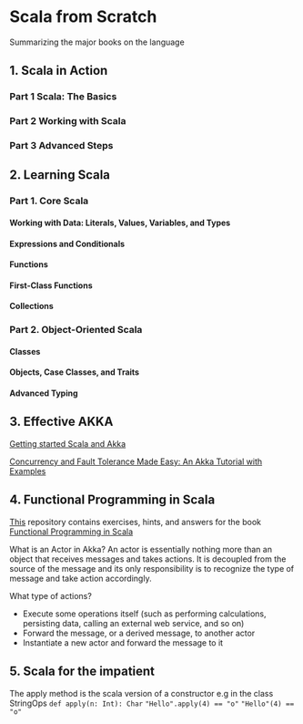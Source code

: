 # Scala from Scratch
Summarizing the major books on the language

## 1. Scala in Action

### Part 1 Scala: The Basics

### Part 2 Working with Scala

### Part 3 Advanced Steps

## 2. Learning Scala 

### Part 1. Core Scala

#### Working with Data: Literals, Values, Variables, and Types

#### Expressions and Conditionals

#### Functions

#### First-Class Functions

#### Collections

### Part 2. Object-Oriented Scala
#### Classes
#### Objects, Case Classes, and Traits
#### Advanced Typing

## 3. Effective AKKA
[Getting started Scala and Akka](http://doc.akka.io/docs/akka/2.0/intro/getting-started-first-scala.html)

[Concurrency and Fault Tolerance Made Easy: An Akka Tutorial with Examples](https://www.toptal.com/scala/concurrency-and-fault-tolerance-made-easy-an-intro-to-akka)



## 4. Functional Programming in Scala
[This](https://github.com/fpinscala/fpinscala) repository contains exercises, hints, and answers for the book
[Functional Programming in Scala](http://manning.com/bjarnason/)

What is an Actor in Akka?
An actor is essentially nothing more than an object that receives messages and takes actions. 
It is decoupled from the source of the message and its only responsibility is to recognize the type of message and take action accordingly.

What type of actions?
* Execute some operations itself (such as performing calculations, persisting data, calling an external web service, and so on)
* Forward the message, or a derived message, to another actor
* Instantiate a new actor and forward the message to it

## 5. Scala for the impatient
The apply method is the scala version of a constructor
e.g in the class StringOps
`def apply(n: Int): Char`
`"Hello".apply(4) == "o"`
`"Hello"(4) == "o"`
